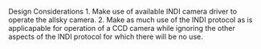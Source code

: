 Design Considerations
    1. Make use of available INDI camera driver to operate the allsky camera.
    2. Make as much use of the INDI protocol as is applicapable for operation of a CCD camera while ignoring the other aspects
    of the INDI protocol for which there will be no use. 
    
